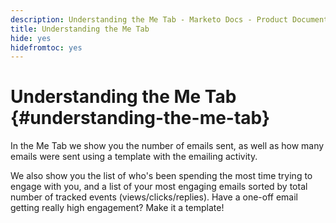 ```yaml
---
description: Understanding the Me Tab - Marketo Docs - Product Documentation
title: Understanding the Me Tab
hide: yes
hidefromtoc: yes
---
```

# Understanding the Me Tab {#understanding-the-me-tab}

In the Me Tab we show you the number of emails sent, as well as how many emails were sent using a template with the emailing activity.

We also show you the list of who's been spending the most time trying to engage with you, and a list of your most engaging emails sorted by total number of tracked events (views/clicks/replies). Have a one-off email getting really high engagement? Make it a template!
